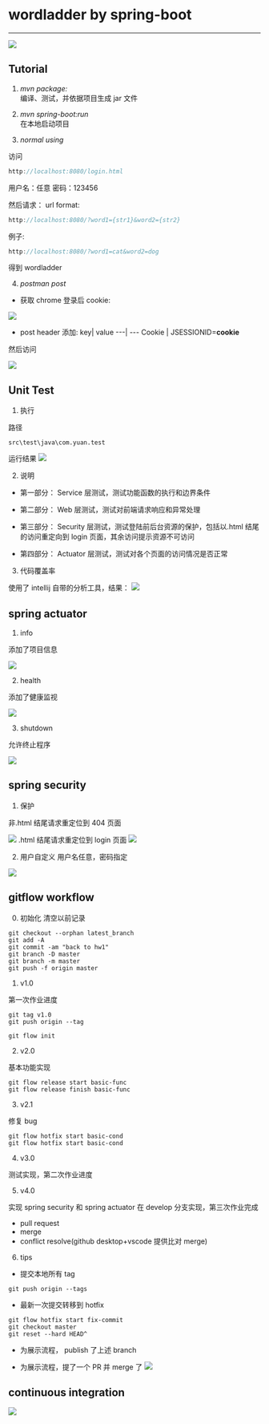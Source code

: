 # wordladder by spring-boot

---

![](https://travis-ci.org/Yuan-Zhuo/WordLadder.svg?branch=master)

## Tutorial

1. _mvn package:_<br>
   编译、测试，并依据项目生成 jar 文件

2. _mvn spring-boot:run_<br>
   在本地启动项目

3. _normal using_<br>

访问

```js
http://localhost:8080/login.html
```

用户名：任意
密码：123456

然后请求：
url format:

```js
http://localhost:8080/?word1={str1}&word2={str2}
```

例子:

```js
http://localhost:8080/?word1=cat&word2=dog
```

得到 wordladder

4. _postman post_

- 获取 chrome 登录后 cookie:

![](img/chrome.png)

- post header 添加:
  key| value
  ---| ---
  Cookie | JSESSIONID=**cookie**

然后访问

![](img/cookie.png)

## Unit Test

1. 执行

路径

```
src\test\java\com.yuan.test
```

运行结果
![](img/test.png)

2. 说明

- 第一部分： Service 层测试，测试功能函数的执行和边界条件

- 第二部分： Web 层测试，测试对前端请求响应和异常处理

- 第三部分： Security 层测试，测试登陆前后台资源的保护，包括以.html 结尾的访问重定向到 login 页面，其余访问提示资源不可访问

- 第四部分： Actuator 层测试，测试对各个页面的访问情况是否正常

3. 代码覆盖率

使用了 intellij 自带的分析工具，结果：
![](img/cov.png)

## spring actuator

1. info

添加了项目信息

![](img/info.png)

2. health

添加了健康监视

![](img/health.png)

3. shutdown

允许终止程序

![](img/shutdown.png)

## spring security

1. 保护

非.html 结尾请求重定位到 404 页面

![](img/404.png)
.html 结尾请求重定位到 login 页面
![](img/login.png)

2. 用户自定义
   用户名任意，密码指定

![](img/user.png)

## gitflow workflow

0. 初始化
   清空以前记录

```
git checkout --orphan latest_branch
git add -A
git commit -am "back to hw1"
git branch -D master
git branch -m master
git push -f origin master
```

1. v1.0

第一次作业进度

```git
git tag v1.0
git push origin --tag
```

```git
git flow init
```

2. v2.0

基本功能实现

```git
git flow release start basic-func
git flow release finish basic-func
```

3. v2.1

修复 bug

```git
git flow hotfix start basic-cond
git flow hotfix start basic-cond
```

4. v3.0

测试实现，第二次作业进度

5. v4.0

实现 spring security 和 spring actuator
在 develop 分支实现，第三次作业完成

- pull request
- merge
- conflict resolve(github desktop+vscode 提供比对 merge)

6. tips

- 提交本地所有 tag

```
git push origin --tags
```

- 最新一次提交转移到 hotfix

```git
git flow hotfix start fix-commit
git checkout master
git reset --hard HEAD^
```

- 为展示流程， publish 了上述 branch

- 为展示流程，提了一个 PR 并 merge 了
  ![](img/merge.png)

## continuous integration

![](img/ci.png)
